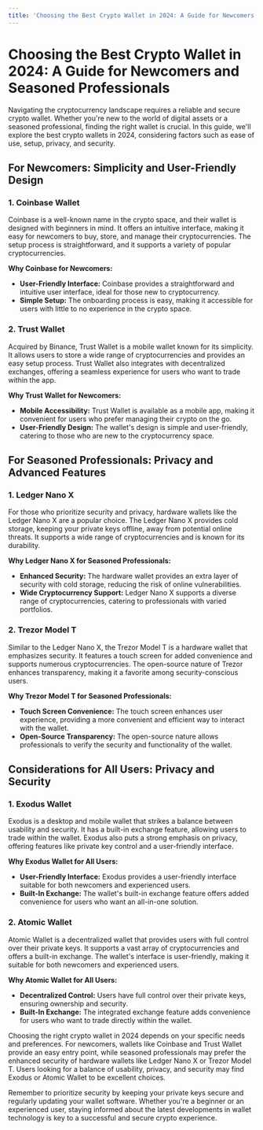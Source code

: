 ```yaml
---
title: 'Choosing the Best Crypto Wallet in 2024: A Guide for Newcomers and Seasoned Professionals'
---
```


<h1 class="text-h2 font-weight-bold mb-8">Choosing the Best Crypto Wallet in 2024: A Guide for Newcomers and Seasoned Professionals</h1>

Navigating the cryptocurrency landscape requires a reliable and secure crypto wallet. Whether you're new to the world of digital assets or a seasoned professional, finding the right wallet is crucial. In this guide, we'll explore the best crypto wallets in 2024, considering factors such as ease of use, setup, privacy, and security.

## For Newcomers: Simplicity and User-Friendly Design

### 1. Coinbase Wallet

Coinbase is a well-known name in the crypto space, and their wallet is designed with beginners in mind. It offers an intuitive interface, making it easy for newcomers to buy, store, and manage their cryptocurrencies. The setup process is straightforward, and it supports a variety of popular cryptocurrencies.

**Why Coinbase for Newcomers:**

- **User-Friendly Interface:** Coinbase provides a straightforward and intuitive user interface, ideal for those new to cryptocurrency.
- **Simple Setup:** The onboarding process is easy, making it accessible for users with little to no experience in the crypto space.

### 2. Trust Wallet

Acquired by Binance, Trust Wallet is a mobile wallet known for its simplicity. It allows users to store a wide range of cryptocurrencies and provides an easy setup process. Trust Wallet also integrates with decentralized exchanges, offering a seamless experience for users who want to trade within the app.

**Why Trust Wallet for Newcomers:**

- **Mobile Accessibility:** Trust Wallet is available as a mobile app, making it convenient for users who prefer managing their crypto on the go.
- **User-Friendly Design:** The wallet's design is simple and user-friendly, catering to those who are new to the cryptocurrency space.

## For Seasoned Professionals: Privacy and Advanced Features

### 1. Ledger Nano X

For those who prioritize security and privacy, hardware wallets like the Ledger Nano X are a popular choice. The Ledger Nano X provides cold storage, keeping your private keys offline, away from potential online threats. It supports a wide range of cryptocurrencies and is known for its durability.

**Why Ledger Nano X for Seasoned Professionals:**

- **Enhanced Security:** The hardware wallet provides an extra layer of security with cold storage, reducing the risk of online vulnerabilities.
- **Wide Cryptocurrency Support:** Ledger Nano X supports a diverse range of cryptocurrencies, catering to professionals with varied portfolios.

### 2. Trezor Model T

Similar to the Ledger Nano X, the Trezor Model T is a hardware wallet that emphasizes security. It features a touch screen for added convenience and supports numerous cryptocurrencies. The open-source nature of Trezor enhances transparency, making it a favorite among security-conscious users.

**Why Trezor Model T for Seasoned Professionals:**

- **Touch Screen Convenience:** The touch screen enhances user experience, providing a more convenient and efficient way to interact with the wallet.
- **Open-Source Transparency:** The open-source nature allows professionals to verify the security and functionality of the wallet.

## Considerations for All Users: Privacy and Security

### 1. Exodus Wallet

Exodus is a desktop and mobile wallet that strikes a balance between usability and security. It has a built-in exchange feature, allowing users to trade within the wallet. Exodus also puts a strong emphasis on privacy, offering features like private key control and a user-friendly interface.

**Why Exodus Wallet for All Users:**

- **User-Friendly Interface:** Exodus provides a user-friendly interface suitable for both newcomers and experienced users.
- **Built-In Exchange:** The wallet's built-in exchange feature offers added convenience for users who want an all-in-one solution.

### 2. Atomic Wallet

Atomic Wallet is a decentralized wallet that provides users with full control over their private keys. It supports a vast array of cryptocurrencies and offers a built-in exchange. The wallet's interface is user-friendly, making it suitable for both newcomers and experienced users.

**Why Atomic Wallet for All Users:**

- **Decentralized Control:** Users have full control over their private keys, ensuring ownership and security.
- **Built-In Exchange:** The integrated exchange feature adds convenience for users who want to trade directly within the wallet.

Choosing the right crypto wallet in 2024 depends on your specific needs and preferences. For newcomers, wallets like Coinbase and Trust Wallet provide an easy entry point, while seasoned professionals may prefer the enhanced security of hardware wallets like Ledger Nano X or Trezor Model T. Users looking for a balance of usability, privacy, and security may find Exodus or Atomic Wallet to be excellent choices.

Remember to prioritize security by keeping your private keys secure and regularly updating your wallet software. Whether you're a beginner or an experienced user, staying informed about the latest developments in wallet technology is key to a successful and secure crypto experience.
